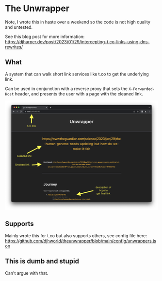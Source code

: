 # The Unwrapper

Note, I wrote this in haste over a weekend so the code is not high quality and untested.

See this blog post for more information: https://djharper.dev/post/2023/01/29/intercepting-t.co-links-using-dns-rewrites/

## What

A system that can walk short link services like t.co to get the underlying link.

Can be used in conjunction with a reverse proxy that sets the `X-Forwarded-Host` header, and presents the user with a page with the cleaned link.

![Image](theunwrapper.png)

## Supports

Mainly wrote this for t.co but also supports others, see config file here: https://github.com/djhworld/theunwrapper/blob/main/config/unwrappers.json

## This is dumb and stupid

Can't argue with that. 

